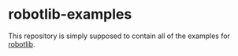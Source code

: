 robotlib-examples
===
This repository is simply supposed to contain all of the examples for [robotlib](https://github.com/JDroids/robotlib).
